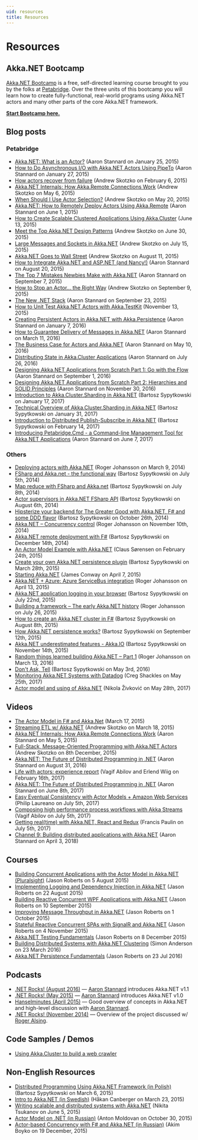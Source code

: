```yaml
---
uid: resources
title: Resources
---
```


# Resources

## Akka.NET Bootcamp

[Akka.NET Bootcamp](http://learnakka.net/) is a free, self-directed learning course brought to you by the folks at [Petabridge](https://petabridge.com). Over the three units of this bootcamp you will learn how to create fully-functional, real-world programs using Akka.NET actors and many other parts of the core Akka.NET framework.

[**Start Bootcamp here.**](http://learnakka.net/)

## Blog posts

### Petabridge

* [Akka.NET: What is an Actor?](https://petabridge.com/blog/akkadotnet-what-is-an-actor/) (Aaron Stannard on January 25, 2015)
* [How to Do Asynchronous I/O with Akka.NET Actors Using PipeTo](https://petabridge.com/blog/akkadotnet-async-actors-using-pipeto/) (Aaron Stannard on January 27, 2015)
* [How actors recover from failure](https://petabridge.com/blog/how-actors-recover-from-failure-hierarchy-and-supervision/) (Andrew Skotzko on February 6, 2015)
* [Akka.NET Internals: How Akka.Remote Connections Work](https://petabridge.com/blog/akka-internals-how-akka-remote-connections-work/) (Andrew Skotzko on May 6, 2015)
* [When Should I Use Actor Selection?](https://petabridge.com/blog/when-should-I-use-actor-selection/) (Andrew Skotzko on May 20, 2015)
* [Akka.NET: How to Remotely Deploy Actors Using Akka.Remote](https://petabridge.com/blog/akkadotnet-remote-deploy-actors/) (Aaron Stannard on June 1, 2015)
* [How to Create Scalable Clustered Applications Using Akka.Cluster](https://petabridge.com/blog/intro-to-akka-cluster/) (June 13, 2015)
* [Meet the Top Akka.NET Design Patterns](https://petabridge.com/blog/top-akkadotnet-design-patterns/) (Andrew Skotzko on June 30, 2015)
* [Large Messages and Sockets in Akka.NET](https://petabridge.com/blog/large-messages-and-sockets-in-akkadotnet/) (Andrew Skotzko on July 15, 2015)
* [Akka.NET Goes to Wall Street](https://petabridge.com/blog/akkadotnet-goes-to-wall-street/) (Andrew Skotzko on August 11, 2015)
* [How to Integrate Akka.NET and ASP.NET (and Nancy!)](https://petabridge.com/blog/akkadotnet-aspnet/) (Aaron Stannard on August 20, 2015)
* [The Top 7 Mistakes Newbies Make with Akka.NET](https://petabridge.com/blog/top-7-akkadotnet-stumbling-blocks/) (Aaron Stannard on September 7, 2015)
* [How to Stop an Actor... the Right Way](https://petabridge.com/blog/how-to-stop-an-actor-akkadotnet/) (Andrew Skotzko on September 9, 2015)
* [The New .NET Stack](https://petabridge.com/blog/the-new-dot-net-stack/) (Aaron Stannard on September 23, 2015)
* [How to Unit Test Akka.NET Actors with Akka.TestKit](https://petabridge.com/blog/how-to-unit-test-akkadotnet-actors-akka-testkit/) (November 13, 2015)
* [Creating Persistent Actors in Akka.NET with Akka.Persistence](https://petabridge.com/blog/intro-to-persistent-actors/) (Aaron Stannard on January 7, 2016)
* [How to Guarantee Delivery of Messages in Akka.NET](https://petabridge.com/blog/akkadotnet-at-least-once-message-delivery/) (Aaron Stannard on March 11, 2016)
* [The Business Case for Actors and Akka.NET](https://petabridge.com/blog/akkadotnet-business-case/) (Aaron Stannard on May 10, 2016)
* [Distributing State in Akka.Cluster Applications](https://petabridge.com/blog/akkacluster-state-distribution/) (Aaron Stannard on July 26, 2016)
* [Designing Akka.NET Applications from Scratch Part 1: Go with the Flow](https://petabridge.com/blog/akkadotnet-application-design-part1/) (Aaron Stannard on September 1, 2016)
* [Designing Akka.NET Applications from Scratch Part 2: Hierarchies and SOLID Principles](https://petabridge.com/blog/akkadotnet-application-design-part2/) (Aaron Stannard on November 30, 2016)
* [Introduction to Akka.Cluster.Sharding in Akka.NET](https://petabridge.com/blog/introduction-to-cluster-sharding-akkadotnet/) (Bartosz Sypytkowski on January 17, 2017)
* [Technical Overview of Akka.Cluster.Sharding in Akka.NET](https://petabridge.com/blog/cluster-sharding-technical-overview-akkadotnet/) (Bartosz Sypytkowski on January 31, 2017)
* [Introduction to Distributed Publish-Subscribe in Akka.NET](https://petabridge.com/blog/distributed-pub-sub-intro-akkadotnet/) (Bartosz Sypytkowski on February 14, 2017)
* [Introducing Petabridge.Cmd - a Command-line Management Tool for Akka.NET Applications](https://petabridge.com/blog/petabridgecmd-release/) (Aaron Stannard on June 7, 2017)

### Others

* [Deploying actors with Akka.NET](https://rogeralsing.com/2014/03/09/deploying-actors-with-akka-net/) (Roger Johansson on March 9, 2014)
* [FSharp and Akka.net - the functional way](http://bartoszsypytkowski.com/fsharp-and-akka-net-the-functional-way/) (Bartosz Sypytkowski on July 5th, 2014)
* [Map reduce with FSharp and Akka.net](http://bartoszsypytkowski.com/map-reduce-with-fsharp-and-akka-net/) (Bartosz Sypytkowski on July 8th, 2014)
* [Actor supervisors in Akka.NET FSharp API](http://bartoszsypytkowski.com/actor-supervisors-in-akka-net-fsharp-api/) (Bartosz Sypytkowski on August 6th, 2014)
* [Hipsterize your backend for The Greater Good with Akka.NET, F# and some DDD flavor](http://bartoszsypytkowski.com/hipsterize-your-backend-for-the-greater-good-with-akka-net-f-and-some-ddd-flavor/) (Bartosz Sypytkowski on October 26th, 2014)
* [Akka.NET – Concurrency control](https://rogeralsing.com/2014/11/10/akka-net-concurrency-control/) (Roger Johansson on November 10th, 2014)
* [Akka.NET remote deployment with F#](http://bartoszsypytkowski.com/akka-net-remote-deployment-with-f/) (Bartosz Sypytkowski on December 14th, 2014)
* [An Actor Model Example with Akka.NET](http://blog.geist.no/an-actor-model-example-with-akka-net/) (Claus Sørensen on February 24th, 2015)
* [Create your own Akka.NET persistence plugin](http://bartoszsypytkowski.com/create-your-own-akka-net-persistence-plugin/) (Bartosz Sypytkowski on March 28th, 2015)
* [Starting Akka.NET](http://blog.jaywayco.co.uk/starting-akka-net/) (James Conway on April 7, 2015)
* [Akka.NET + Azure: Azure ServiceBus integration](https://rogeralsing.com/2015/04/13/akka-net-azure-azure-servicebus-integration/) (Roger Johansson on April 13, 2015)
* [Akka.NET application logging in your browser](http://bartoszsypytkowski.com/log-your-akka-net-application-in-your-browser/) (Bartosz Sypytkowski on July 22nd, 2015)
* [Building a framework – The early Akka.NET history](https://rogeralsing.com/2015/07/26/building-a-framework-the-early-akka-net-history/) (Roger Johansson on July 26, 2015)
* [How to create an Akka.NET cluster in F#](http://bartoszsypytkowski.com/how-create-an-akka-net-cluster-in-f/) (Bartosz Sypytkowski on August 8th, 2015)
* [How Akka.NET persistence works?](http://bartoszsypytkowski.com/how-akka-net-persistence-works/) (Bartosz Sypytkowski on September 12th, 2015)
* [Akka.NET underestimated features - Akka.IO](http://bartoszsypytkowski.com/akka-net-underestimated-feature-akka-io/) (Bartosz Sypytkowski on November 14th, 2015)
* [Random things learned building Akka.NET – Part 1](https://rogeralsing.com/2016/03/13/random-things-learned-building-akka-net-part-1/) (Roger Johansson on March 13, 2016)
* [Don't Ask, Tell](http://bartoszsypytkowski.com/dont-ask-tell-2/) (Bartosz Sypytkowski on May 3rd, 2016)
* [Monitoring Akka.NET Systems with Datadog](https://gregshackles.com/monitoring-akka-net-systems-with-datadog/) (Creg Shackles on May 25th, 2017)
* [Actor model and using of Akka.NET](https://rubikscode.net/2017/05/28/actor-model-and-using-of-akka-net/) (Nikola Živković on May 28th, 2017)

## Videos

* [The Actor Model in F# and Akka.Net](https://www.youtube.com/watch?v=RiWXo_5CAvg) (March 17, 2015)
* [Streaming ETL w/ Akka.NET](https://vimeo.com/123452527) (Andrew Skotzko on March 18, 2015)
* [Akka.NET Internals: How Akka.Remote Connections Work](https://www.youtube.com/watch?v=6c1gVLyYcMM) (Aaron Stannard on May 5, 2015)
* [Full-Stack, Message-Oriented Programming with Akka.NET Actors](https://www.youtube.com/watch?v=nPGMVhI7zyk) (Andrew Skotzko on 8th December, 2015)
* [Akka.NET: The Future of Distributed Programming in .NET](https://www.youtube.com/watch?v=ozelpjr9SXE) (Aaron Stannard on August 31, 2016)
* [Life with actors: experience report](https://www.youtube.com/watch?v=KQwskUjsSi8) (Vagif Abilov and Erlend Wiig on February 16th, 2017)
* [Akka.NET: The Future of Distributed Programming in .NET](https://www.youtube.com/watch?v=Q3SzfO8jloc) (Aaron Stannard on June 8th, 2017)
* [Easy Eventual Consistency with Actor Models + Amazon Web Services](https://www.youtube.com/watch?v=PJT9D_4uUEg) (Philip Laureano on July 5th, 2017)
* [Composing high performance process workflows with Akka Streams](https://www.youtube.com/watch?v=kWU_LxYXMjE) (Vagif Abilov on July 5th, 2017)
* [Getting real(time) with Akka.NET, React and Redux](https://www.youtube.com/watch?v=irvm5EdHQc0) (Francis Paulin on July 5th, 2017)
* [Channel 9: Building distributed applications with Akka.NET](https://channel9.msdn.com/Shows/On-NET/Building-distributed-applications-with-AkkaNET) (Aaron Stannard on April 3, 2018)

## Courses

* [Building Concurrent Applications with the Actor Model in Akka.NET (Pluralsight)](https://www.pluralsight.com/courses/akka-dotnet-actor-model-building-concurrent-applications) (Jason Roberts on 5 August 2015)
* [Implementing Logging and Dependency Injection in Akka.NET](https://www.pluralsight.com/courses/akka-dotnet-implementing-logging-dependency-injection) (Jason Roberts on 22 August 2015)
* [Building Reactive Concurrent WPF Applications with Akka.NET](https://www.pluralsight.com/courses/akka-dotnet-building-reactive-concurrent-wpf-applications) (Jason Roberts on 10 September 2015)
* [Improving Message Throughput in Akka.NET](https://www.pluralsight.com/courses/akka-dotnet-improving-messaging-throughput) (Jason Roberts on 1 October 2015)
* [Stateful Reactive Concurrent SPAs with SignalR and Akka.NET](https://www.pluralsight.com/courses/akkadotnet-signalr-stateful-reactive-concurrent-spas) (Jason Roberts on 4 November 2015)
* [Akka.NET Testing Fundamentals](https://www.pluralsight.com/courses/akka-dotnet-testing-fundamentals) (Jason Roberts on 8 December 2015)
* [Building Distributed Systems with Akka.NET Clustering](https://www.pluralsight.com/courses/akka-dotnet-building-distributed-systems-clustering) (Simon Anderson on 23 March 2016)
* [Akka.NET Persistence Fundamentals](https://www.pluralsight.com/courses/akka-dotnet-persistence-fundamentals) (Jason Roberts on 23 Jul 2016)

## Podcasts

* [.NET Rocks! (August 2016)](http://dotnetrocks.com/default.aspx?showNum=1338) — [Aaron Stannard](https://twitter.com/aaronontheweb) introduces Akka.NET v1.1
* [.NET Rocks! (May 2015)](http://dotnetrocks.com/default.aspx?showNum=1134) — [Aaron Stannard](https://twitter.com/aaronontheweb) introduces Akka.NET v1.0
* [Hanselminutes (April 2015)](http://hanselminutes.com/472/inside-the-akkanet-open-source-project-and-the-actor-model-with-aaron-stannard) — Good overview of concepts in Akka.NET and high-level discussion with [Aaron Stannard](https://twitter.com/aaronontheweb).
* [.NET Rocks! (November 2014)](http://www.dotnetrocks.com/default.aspx?showNum=1058) — Overview of the project discussed w/ [Roger Alsing](https://twitter.com/rogeralsing).

## Code Samples / Demos

* [Using Akka.Cluster to build a web crawler](https://github.com/petabridge/akkadotnet-code-samples/tree/master/Cluster.WebCrawler)

## Non-English Resources

* [Distributed Programming Using Akka.NET Framework (in Polish)](https://www.youtube.com/watch?v=_6vDp2-VCjc) (Bartosz Sypytkowski on March 6, 2015)
* [Intro to Akka.NET (in Swedish)](https://www.youtube.com/watch?v=Ta6qLA9OsjE) (Håkan Canberger on March 23, 2015)
* [Writing scalable and distributed systems with Akka.NET](https://www.youtube.com/watch?v=fwWA6Bugg_c) (Nikita Tsukanov on June 5, 2015)
* [Actor Model on .NET (in Russian)](https://www.youtube.com/watch?v=jek8Qmc3ZjQ) (Anton Moldovan on October 30, 2015)
* [Actor-based Concurrency with F# and Akka.NET (in Russian)](https://www.youtube.com/watch?v=LLG8_0XtD4o) (Akim Boyko on 19 December, 2015)
